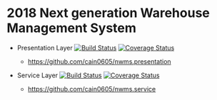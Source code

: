 # 2018 Next generation Warehouse Management System
- Presentation Layer [![Build Status](https://travis-ci.org/cain0605/nwms.presentation.svg?branch=master)](https://travis-ci.org/cain0605/nwms.presentation) [![Coverage Status](https://coveralls.io/repos/github/cain0605/nwms.presentation/badge.svg?branch=master)](https://coveralls.io/github/cain0605/nwms.presentation?branch=master)
  - https://github.com/cain0605/nwms.presentation

- Service Layer [![Build Status](https://travis-ci.org/cain0605/nwms.service.svg?branch=master)](https://travis-ci.org/cain0605/nwms.service) [![Coverage Status](https://coveralls.io/repos/github/cain0605/nwms.service/badge.svg?branch=master)](https://coveralls.io/github/cain0605/nwms.service?branch=master)
  - https://github.com/cain0605/nwms.service
  